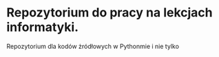 # Repozytorium do pracy na lekcjach informatyki.

Repozytorium dla kodów żródłowych w Pythonmie i nie tylko

